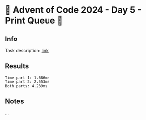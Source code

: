 # 🎄 Advent of Code 2024 - Day 5 - Print Queue 🎄

## Info

Task description: [link](https://adventofcode.com/2024/day/5)

## Results

```
Time part 1: 1.686ms
Time part 2: 2.553ms
Both parts: 4.239ms
```

## Notes

...